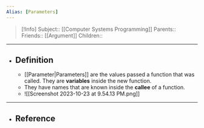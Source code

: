 ```yaml
---
Alias: [Parameters]
---
```

> [!Info]
> Subject:: [[Computer Systems Programming]]
> Parents:: 
> Friends:: [[Argument]]
> Children:: 
---
- ## Definition
	- [[Parameter|Parameters]] are the values passed a function that was called. They are **variables** inside the new function.
	- They have names that are known inside the **callee** of a function.
	- ![[Screenshot 2023-10-23 at 9.54.13 PM.png]]
---
- ## Reference